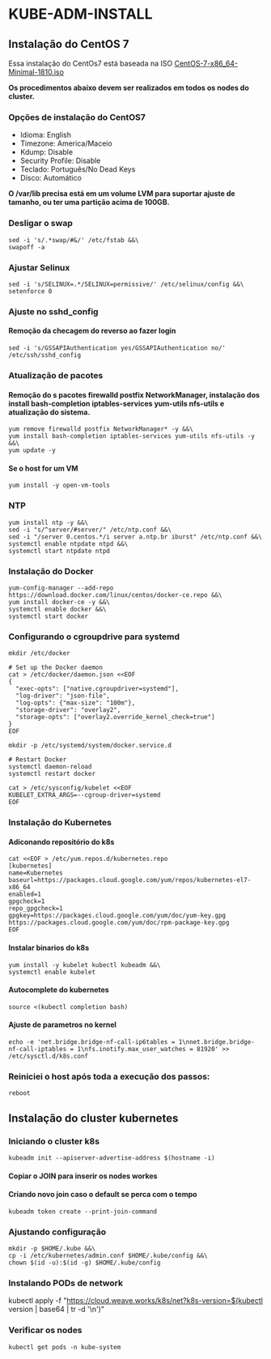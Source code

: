 # KUBE-ADM-INSTALL
## Instalação do CentOS 7
Essa instalação do CentOs7 está baseada na ISO [CentOS-7-x86_64-Minimal-1810.iso](http://mirror.ufscar.br/centos/7.6.1810/isos/x86_64/CentOS-7-x86_64-Minimal-1810.iso)

**Os procedimentos abaixo devem ser realizados em todos os nodes do cluster.**

### Opções de instalação do CentOS7
* Idioma: English
* Timezone: America/Maceio
* Kdump: Disable
* Security Profile: Disable
* Teclado: Português/No Dead Keys
* Disco: Automático

**O /var/lib precisa está em um volume LVM para suportar ajuste de tamanho, ou ter uma partição acima de 100GB.**

### Desligar o swap
    sed -i 's/.*swap/#&/' /etc/fstab &&\
    swapoff -a
    
### Ajustar Selinux
    sed -i 's/SELINUX=.*/SELINUX=permissive/' /etc/selinux/config &&\
    setenforce 0

### Ajuste no sshd_config
#### Remoção da checagem do reverso ao fazer login

    sed -i 's/GSSAPIAuthentication yes/GSSAPIAuthentication no/' /etc/ssh/sshd_config

### Atualização de pacotes
#### Remoção do s pacotes firewalld postfix NetworkManager, instalação dos install bash-completion iptables-services yum-utils nfs-utils e atualização do sistema.
    yum remove firewalld postfix NetworkManager* -y &&\
    yum install bash-completion iptables-services yum-utils nfs-utils -y &&\
    yum update -y
    
#### Se o host for um VM
    yum install -y open-vm-tools
    
### NTP
    yum install ntp -y &&\
    sed -i "s/^server/#server/" /etc/ntp.conf &&\
    sed -i "/server 0.centos.*/i server a.ntp.br iburst" /etc/ntp.conf &&\
    systemctl enable ntpdate ntpd &&\
    systemctl start ntpdate ntpd
    
### Instalação do Docker
    yum-config-manager --add-repo https://download.docker.com/linux/centos/docker-ce.repo &&\
    yum install docker-ce -y &&\
    systemctl enable docker &&\
    systemctl start docker
    
### Configurando o cgroupdrive para systemd
    mkdir /etc/docker
    
    # Set up the Docker daemon
    cat > /etc/docker/daemon.json <<EOF
    {
      "exec-opts": ["native.cgroupdriver=systemd"],
      "log-driver": "json-file",
      "log-opts": {"max-size": "100m"},
      "storage-driver": "overlay2",
      "storage-opts": ["overlay2.override_kernel_check=true"]
    }
    EOF
    
    mkdir -p /etc/systemd/system/docker.service.d
    
    # Restart Docker
    systemctl daemon-reload
    systemctl restart docker
    
    cat > /etc/sysconfig/kubelet <<EOF
    KUBELET_EXTRA_ARGS=--cgroup-driver=systemd
    EOF
    
### Instalação do Kubernetes

#### Adiconando repositório do k8s
    cat <<EOF > /etc/yum.repos.d/kubernetes.repo
    [kubernetes]
    name=Kubernetes
    baseurl=https://packages.cloud.google.com/yum/repos/kubernetes-el7-x86_64
    enabled=1
    gpgcheck=1
    repo_gpgcheck=1
    gpgkey=https://packages.cloud.google.com/yum/doc/yum-key.gpg https://packages.cloud.google.com/yum/doc/rpm-package-key.gpg
    EOF

#### Instalar binarios do k8s
    yum install -y kubelet kubectl kubeadm &&\
    systemctl enable kubelet

#### Autocomplete do kubernetes
    source <(kubectl completion bash)

#### Ajuste de parametros no kernel
    echo -e 'net.bridge.bridge-nf-call-ip6tables = 1\nnet.bridge.bridge-nf-call-iptables = 1\nfs.inotify.max_user_watches = 81920' >> /etc/sysctl.d/k8s.conf
    
### Reiniciei o host após toda a execução dos passos:
    reboot

## Instalação do cluster kubernetes

### Iniciando o cluster k8s
    kubeadm init --apiserver-advertise-address $(hostname -i)

#### Copiar o JOIN para inserir os nodes workes

#### Criando novo join caso o default se perca com o tempo

    kubeadm token create --print-join-command

### Ajustando configuração
    mkdir -p $HOME/.kube &&\
    cp -i /etc/kubernetes/admin.conf $HOME/.kube/config &&\
    chown $(id -u):$(id -g) $HOME/.kube/config
    
### Instalando PODs de network
   kubectl apply -f "https://cloud.weave.works/k8s/net?k8s-version=$(kubectl version | base64 | tr -d '\n')"

### Verificar os nodes
    kubectl get pods -n kube-system
